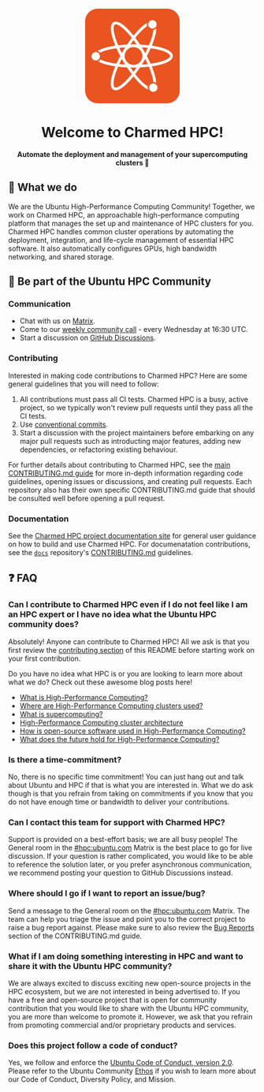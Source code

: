 <p align="center">

<img src="./.github/images/charmed-hpc-logo.png" alt="HPC logo of white atom symbol on Ubuntu orange background" style="width: 20vw;" />

</p>

<div align="center">
  
# Welcome to Charmed HPC!

__Automate the deployment and management of your supercomputing clusters 🚀__

</div>

## 🔬 What we do 

We are the Ubuntu High-Performance Computing Community! Together, we work on Charmed HPC, an approachable high-performance computing platform that manages the set up and 
maintenance of HPC clusters for you. Charmed HPC handles common cluster operations by automating the deployment, 
integration, and life-cycle management of essential HPC software. It also automatically configures GPUs, high bandwidth networking, and shared storage.

## 🤝 Be part of the Ubuntu HPC Community

### Communication

* Chat with us on [Matrix](https://matrix.to/#/#hpc:ubuntu.com).
* Come to our [weekly community call](https://meet.jit.si/Ubuntu-HPC&sa=D&source=calendar&ust=1750641827322789&usg=AOvVaw2czyrm-Ywrc9xBB7xB4tvJ) - every Wednesday at 16:30 UTC.
* Start a discussion on [GitHub Discussions](https://github.com/orgs/charmed-hpc/discussions).

### Contributing

Interested in making code contributions to Charmed HPC? Here are some general guidelines that you will need to follow:

1. All contributions must pass all CI tests. Charmed HPC is a busy, active project, so we typically won't review pull requests until they pass all the CI tests.
2. Use [conventional commits](https://www.conventionalcommits.org/en/v1.0.0/).
3. Start a discussion with the project maintainers before embarking on any major pull requests such as introducting major features, adding new dependencies, or refactoring existing behaviour. 

For further details about contributing to Charmed HPC, see the [main CONTRIBUTING.md guide](https://github.com/charmed-hpc/.github/CONTRIBUTING.md) for more in-depth information regarding code guidelines, opening issues or discussions, and creating pull requests. Each repository also has their own specific CONTRIBUTING.md guide that should be consulted well before opening a pull request.

### Documentation

See the [Charmed HPC project documentation site](https://canonical-charmed-hpc.readthedocs-hosted.com/latest/) for general user guidance on how to build and use Charmed HPC. For documenatation contributions, see the [`docs`](https://github.com/charmed-hpc/docs) repository's [CONTRIBUTING.md](https://github.com/charmed-hpc/docs/blob/main/CONTRIBUTING.md) guidelines.

## ❓ FAQ


### Can I contribute to Charmed HPC even if I do not feel like I am an HPC expert or I have no idea what the Ubuntu HPC community does?

Absolutely! Anyone can contribute to Charmed HPC! All we ask is that you first review the [contributing section](#contributing) of this README before starting work on your first contribution.

Do you have no idea what HPC is or you are looking to learn more about what we do? Check out these awesome blog posts here!

- [What is High-Performance Computing?](https://ubuntu.com/blog/what-is-high-performance-computing-hpc-part-1)
- [Where are High-Performance Computing clusters used?](https://ubuntu.com/blog/high-performance-computing-hpc-anywhere-part-2)
- [What is supercomputing?](https://ubuntu.com/blog/what-is-supercomputing-part-3)
- [High-Performance Computing cluster architecture](https://ubuntu.com/blog/hpc-cluster-architecture-part-4)
- [How is open-source software used in High-Performance Computing?](https://ubuntu.com/blog/open-source-in-hpc-part-5)
- [What does the future hold for High-Performance Computing?](https://ubuntu.com/blog/high-performance-computing-hpc-technologies-what-does-the-future-hold-part-6)

### Is there a time-commitment?

No, there is no specific time commitment! You can just hang out and talk about Ubuntu and HPC if that is what you are interested in. What we do ask though is that you refrain from taking on commitments if you know that you do not have enough time or bandwidth to deliver your contributions.

### Can I contact this team for support with Charmed HPC?

Support is provided on a best-effort basis; we are all busy people! The General room in the [#hpc:ubuntu.com](https://matrix.to/#/#hpc:ubuntu.com) Matrix is the best place to go for live discussion. If your question is rather complicated, you would like to be able to reference the solution later, or you prefer asynchronous communication, we recommend posting your question to GitHub Discussions instead.

### Where should I go if I want to report an issue/bug?

Send a message to the General room on the [#hpc:ubuntu.com](https://matrix.to/#/#hpc:ubuntu.com) Matrix. The team can help you triage the issue and point you to the correct project to raise a bug report against. Please make sure to also review the [Bug Reports](https://github.com/charmed-hpc/.github/blob/main/CONTRIBUTING.md#bug-reports) section of the CONTRIBUTING.md guide. 

### What if I am doing something interesting in HPC and want to share it with the Ubuntu HPC community?

We are always excited to discuss exciting new open-source projects in the HPC ecosystem, but we are not interested in being advertised to. If you have a free and open-source project that is open for community contribution that you would like to share with the Ubuntu HPC community, you are more than welcome to promote it. However, we ask that you refrain from promoting commercial and/or proprietary products and services.

### Does this project follow a code of conduct?

Yes, we follow and enforce the [Ubuntu Code of Conduct, version 2.0](https://ubuntu.com/community/ethos/code-of-conduct). Please refer to the Ubuntu Community [Ethos](https://ubuntu.com/community/ethos) if you wish to learn more about our Code of Conduct, Diversity Policy, and Mission.
